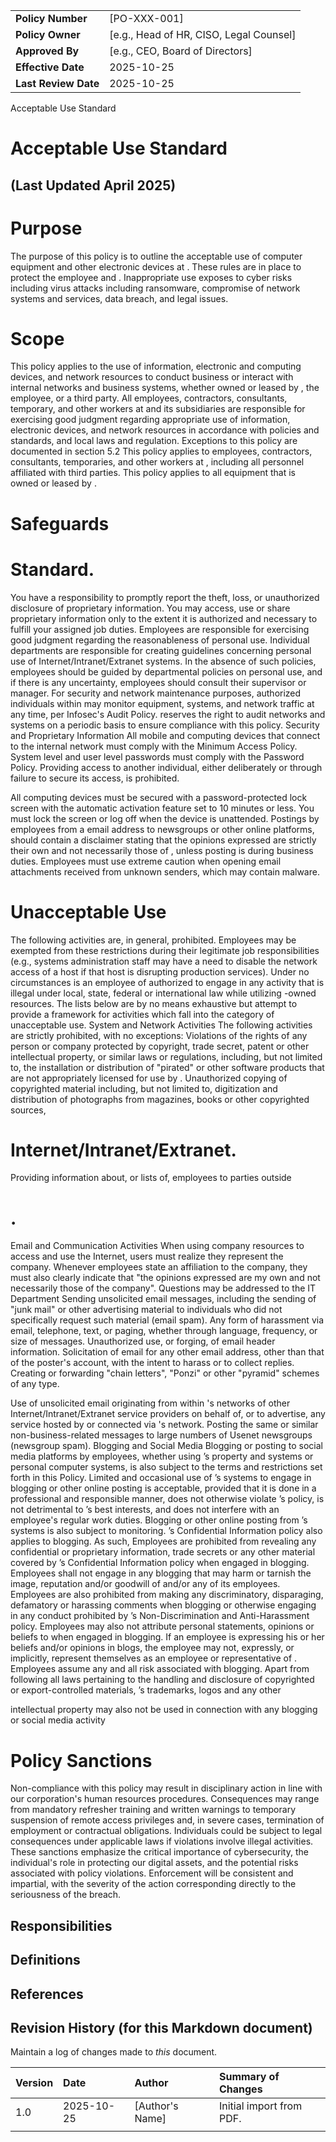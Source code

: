 | | |
|:---|:---|
| **Policy Number** | [PO-XXX-001] |
| **Policy Owner** | [e.g., Head of HR, CISO, Legal Counsel] |
| **Approved By** | [e.g., CEO, Board of Directors] |
| **Effective Date** | 2025-10-25 |
| **Last Review Date** | 2025-10-25 |

Acceptable Use Standard

# Acceptable Use Standard

## (Last Updated April 2025)

# Purpose

The purpose of this policy is to outline the acceptable use of computer equipment and other electronic devices at <Company Name>. These rules are in place to protect the employee and <Company Name>. Inappropriate use exposes <Company Name> to cyber risks including virus attacks including ransomware, compromise of network systems and services, data breach, and legal issues.

# Scope

This policy applies to the use of information, electronic and computing devices, and network resources to conduct <Company Name> business or interact with internal networks and business systems, whether owned or leased by <Company Name>, the employee, or a third party. All employees, contractors, consultants, temporary, and other workers at <Company Name> and its subsidiaries are responsible for exercising good judgment regarding appropriate use of information, electronic devices, and network resources in accordance with <Company Name> policies and standards, and local laws and regulation. Exceptions to this policy are documented in section 5.2 This policy applies to employees, contractors, consultants, temporaries, and other workers at <Company Name>, including all personnel affiliated with third parties. This policy applies to all equipment that is owned or leased by <Company Name>.

# Safeguards

# Standard.

You have a responsibility to promptly report the theft, loss, or unauthorized disclosure of <Company Name> proprietary information. You may access, use or share <Company Name> proprietary information only to the extent it is authorized and necessary to fulfill your assigned job duties. Employees are responsible for exercising good judgment regarding the reasonableness of personal use. Individual departments are responsible for creating guidelines concerning personal use of Internet/Intranet/Extranet systems. In the absence of such policies, employees should be guided by departmental policies on personal use, and if there is any uncertainty, employees should consult their supervisor or manager. For security and network maintenance purposes, authorized individuals within <Company Name> may monitor equipment, systems, and network traffic at any time, per Infosec's Audit Policy. <Company Name> reserves the right to audit networks and systems on a periodic basis to ensure compliance with this policy. Security and Proprietary Information All mobile and computing devices that connect to the internal network must comply with the Minimum Access Policy. System level and user level passwords must comply with the Password Policy. Providing access to another individual, either deliberately or through failure to secure its access, is prohibited.

All computing devices must be secured with a password-protected lock screen with the automatic activation feature set to 10 minutes or less. You must lock the screen or log off when the device is unattended. Postings by employees from a <Company Name> email address to newsgroups or other online platforms, should contain a disclaimer stating that the opinions expressed are strictly their own and not necessarily those of <Company Name>, unless posting is during business duties. Employees must use extreme caution when opening email attachments received from unknown senders, which may contain malware.

# Unacceptable Use

The following activities are, in general, prohibited. Employees may be exempted from these restrictions during their legitimate job responsibilities (e.g., systems administration staff may have a need to disable the network access of a host if that host is disrupting production services). Under no circumstances is an employee of <Company Name> authorized to engage in any activity that is illegal under local, state, federal or international law while utilizing <Company Name>-owned resources. The lists below are by no means exhaustive but attempt to provide a framework for activities which fall into the category of unacceptable use. System and Network Activities The following activities are strictly prohibited, with no exceptions: Violations of the rights of any person or company protected by copyright, trade secret, patent or other intellectual property, or similar laws or regulations, including, but not limited to, the installation or distribution of "pirated" or other software products that are not appropriately licensed for use by <Company Name>. Unauthorized copying of copyrighted material including, but not limited to, digitization and distribution of photographs from magazines, books or other copyrighted sources,

# Internet/Intranet/Extranet.

Providing information about, or lists of, <Company Name> employees to parties outside

# <Company Name>.

Email and Communication Activities When using company resources to access and use the Internet, users must realize they represent the company. Whenever employees state an affiliation to the company, they must also clearly indicate that "the opinions expressed are my own and not necessarily those of the company". Questions may be addressed to the IT Department Sending unsolicited email messages, including the sending of "junk mail" or other advertising material to individuals who did not specifically request such material (email spam). Any form of harassment via email, telephone, text, or paging, whether through language, frequency, or size of messages. Unauthorized use, or forging, of email header information. Solicitation of email for any other email address, other than that of the poster's account, with the intent to harass or to collect replies. Creating or forwarding "chain letters", "Ponzi" or other "pyramid" schemes of any type.

Use of unsolicited email originating from within <Company Name>'s networks of other Internet/Intranet/Extranet service providers on behalf of, or to advertise, any service hosted by <Company Name> or connected via <Company Name>'s network. Posting the same or similar non-business-related messages to large numbers of Usenet newsgroups (newsgroup spam). Blogging and Social Media Blogging or posting to social media platforms by employees, whether using <Company Name>’s property and systems or personal computer systems, is also subject to the terms and restrictions set forth in this Policy. Limited and occasional use of <Company Name>’s systems to engage in blogging or other online posting is acceptable, provided that it is done in a professional and responsible manner, does not otherwise violate <Company Name>’s policy, is not detrimental to <Company Name>’s best interests, and does not interfere with an employee's regular work duties. Blogging or other online posting from <Company Name>’s systems is also subject to monitoring. <Company Name>’s Confidential Information policy also applies to blogging. As such, Employees are prohibited from revealing any <Company> confidential or proprietary information, trade secrets or any other material covered by <Company>’s Confidential Information policy when engaged in blogging. Employees shall not engage in any blogging that may harm or tarnish the image, reputation and/or goodwill of <Company Name> and/or any of its employees. Employees are also prohibited from making any discriminatory, disparaging, defamatory or harassing comments when blogging or otherwise engaging in any conduct prohibited by <Company Name>’s Non-Discrimination and Anti-Harassment policy. Employees may also not attribute personal statements, opinions or beliefs to <Company Name> when engaged in blogging. If an employee is expressing his or her beliefs and/or opinions in blogs, the employee may not, expressly, or implicitly, represent themselves as an employee or representative of <Company Name>. Employees assume any and all risk associated with blogging. Apart from following all laws pertaining to the handling and disclosure of copyrighted or export-controlled materials, <Company Name>’s trademarks, logos and any other

<Company Name> intellectual property may also not be used in connection with any blogging or social media activity

# Policy Sanctions

Non-compliance with this policy may result in disciplinary action in line with our corporation's human resources procedures. Consequences may range from mandatory refresher training and written warnings to temporary suspension of remote access privileges and, in severe cases, termination of employment or contractual obligations. Individuals could be subject to legal consequences under applicable laws if violations involve illegal activities. These sanctions emphasize the critical importance of cybersecurity, the individual's role in protecting our digital assets, and the potential risks associated with policy violations. Enforcement will be consistent and impartial, with the severity of the action corresponding directly to the seriousness of the breach.

## Responsibilities

## Definitions

## References

## Revision History (for this Markdown document)

Maintain a log of changes made to *this* document.

| Version | Date | Author | Summary of Changes |
|:---|:---|:---|:---|
| 1.0 | 2025-10-25 | [Author's Name] | Initial import from PDF. |
| | | | |